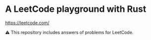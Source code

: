# A LeetCode playground with Rust

https://leetcode.com/

:warning: This repository includes answers of problems for LeetCode.

